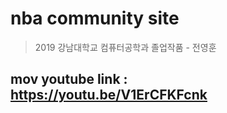 # nba community site

> 2019 강남대학교 컴퓨터공학과 졸업작품 - 전영훈

## mov youtube link : https://youtu.be/V1ErCFKFcnk

